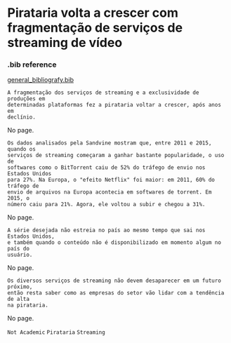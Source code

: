 # Pirataria volta a crescer com fragmentação de serviços de streaming de vídeo

### .bib reference
[general_bibliografy.bib](general_bibliografy.bib)

    A fragmentação dos serviços de streaming e a exclusividade de produções em
    determinadas plataformas fez a pirataria voltar a crescer, após anos em
    declínio.
No page.

    Os dados analisados pela Sandvine mostram que, entre 2011 e 2015, quando os
    serviços de streaming começaram a ganhar bastante popularidade, o uso de
    softwares como o BitTorrent caiu de 52% do tráfego de envio nos Estados Unidos
    para 27%. Na Europa, o "efeito Netflix" foi maior: em 2011, 60% do tráfego de
    envio de arquivos na Europa acontecia em softwares de torrent. Em 2015, o
    número caiu para 21%. Agora, ele voltou a subir e chegou a 31%.
No page.

    A série desejada não estreia no país ao mesmo tempo que sai nos Estados Unidos,
    e também quando o conteúdo não é disponibilizado em momento algum no país do
    usuário.
No page.

    Os diversos serviços de streaming não devem desaparecer em um futuro próximo,
    então resta saber como as empresas do setor vão lidar com a tendência de alta
    na pirataria.
No page.

`Not Academic`
`Pirataria`
`Streaming`
